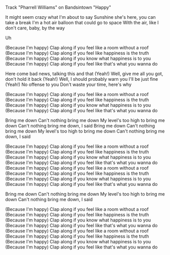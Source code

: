 
Track "Pharrell Williams"
on Bandsintown
"Happy"

It might seem crazy what I'm about to say
Sunshine she's here, you can take a break
I'm a hot air balloon that could go to space
With the air, like I don't care, baby, by the way

Uh

(Because I'm happy)
Clap along if you feel like a room without a roof
(Because I'm happy)
Clap along if you feel like happiness is the truth
(Because I'm happy)
Clap along if you know what happiness is to you
(Because I'm happy)
Clap along if you feel like that's what you wanna do

Here come bad news, talking this and that (Yeah!)
Well, give me all you got, don't hold it back (Yeah!)
Well, I should probably warn you I'll be just fine (Yeah!)
No offense to you
Don't waste your time, here's why

(Because I'm happy)
Clap along if you feel like a room without a roof
(Because I'm happy)
Clap along if you feel like happiness is the truth
(Because I'm happy)
Clap along if you know what happiness is to you
(Because I'm happy)
Clap along if you feel like that's what you wanna do

Bring me down
Can't nothing bring me down
My level's too high to bring me down
Can't nothing bring me down, I said
Bring me down
Can't nothing bring me down
My level's too high to bring me down
Can't nothing bring me down, I said

(Because I'm happy)
Clap along if you feel like a room without a roof
(Because I'm happy)
Clap along if you feel like happiness is the truth
(Because I'm happy)
Clap along if you know what happiness is to you
(Because I'm happy)
Clap along if you feel like that's what you wanna do
(Because I'm happy)
Clap along if you feel like a room without a roof
(Because I'm happy)
Clap along if you feel like happiness is the truth
(Because I'm happy)
Clap along if you know what happiness is to you
(Because I'm happy)
Clap along if you feel like that's what you wanna do

Bring me down
Can't nothing bring me down
My level's too high to bring me down
Can't nothing bring me down, I said

(Because I'm happy)
Clap along if you feel like a room without a roof
(Because I'm happy)
Clap along if you feel like happiness is the truth
(Because I'm happy)
Clap along if you know what happiness is to you
(Because I'm happy)
Clap along if you feel like that's what you wanna do
(Because I'm happy)
Clap along if you feel like a room without a roof
(Because I'm happy)
Clap along if you feel like happiness is the truth
(Because I'm happy)
Clap along if you know what happiness is to you
(Because I'm happy)
Clap along if you feel like that's what you wanna do
